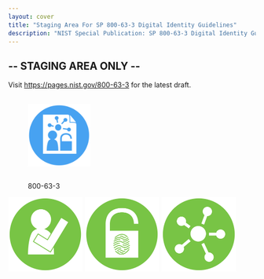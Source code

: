```yaml
---
layout: cover
title: "Staging Area For SP 800-63-3 Digital Identity Guidelines"
description: "NIST Special Publication: SP 800-63-3 Digital Identity Guidelines"
---
```

<section class="home home-title" markdown="1">

# -- STAGING AREA ONLY --

Visit <https://pages.nist.gov/800-63-3> for the latest draft.  <br><br>


</section>
<section class="home home-about" markdown="1">
<div class="section-container" markdown="1">
<div class="index-section-content" markdown="1">

<figure>
  <a href="sp800-63-3.html"><img src="assets/63.png" style="float: center; width: 30%; margin-right: 1%; margin-bottom: 2em;"/></a>
  <figcaption>800-63-3</figcaption>
</figure>

<a href="sp800-63a.html"><img src="assets/63a.png" style="float: left; width: 30%; margin-right: 1%; margin-bottom: 0.5em;"/></a>
<a href="sp800-63b.html"><img src="assets/63b.png" style="float: left; width: 30%; margin-right: 1%; margin-bottom: 0.5em;"/></a>
  <a href="sp800-63c.html"><img src="assets/63c.png" style="float: left; width: 30%; margin-right: 1%; margin-bottom: 0.5em;"/></a>
</div>
</div>
</section>
